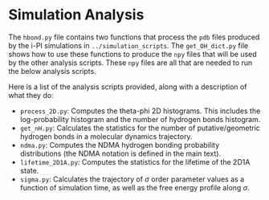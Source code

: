 # Simulation Analysis

The `hbond.py` file contains two functions that process the `pdb` files produced by the i-PI simulations in `../simulation_scripts`. The `get_OH_dict.py` file shows how to use these functions to produce the `npy` files that will be used by the other analysis scripts. These `npy` files are all that are needed to run the below analysis scripts.

Here is a list of the analysis scripts provided, along with a description of what they do:
- `process_2D.py`: Computes the theta-phi 2D histograms. This includes the log-probability histogram and the number of hydrogen bonds histogram.
- `get_nH.py`: Calculates the statistics for the number of putative/geometric hydrogen bonds in a molecular dynamics trajectory.
- `ndma.py`: Computes the NDMA hydrogen bonding probability distributions (the NDMA notation is defined in the main text).
- `lifetime_2D1A.py`: Computes the statistics for the lifetime of the 2D1A state.
- `sigma.py`: Calculates the trajectory of $\sigma$ order parameter values as a function of simulation time, as well as the free energy profile along $\sigma$.
